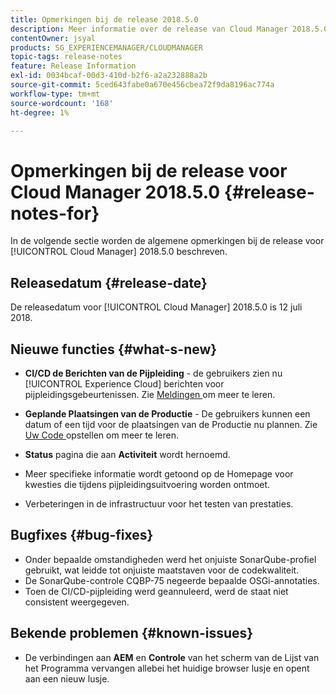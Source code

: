 ```yaml
---
title: Opmerkingen bij de release 2018.5.0
description: Meer informatie over de release van Cloud Manager 2018.5.0.
contentOwner: jsyal
products: SG_EXPERIENCEMANAGER/CLOUDMANAGER
topic-tags: release-notes
feature: Release Information
exl-id: 0034bcaf-00d3-410d-b2f6-a2a232888a2b
source-git-commit: 5ced643fabe0a670e456cbea72f9da8196ac774a
workflow-type: tm+mt
source-wordcount: '168'
ht-degree: 1%

---
```


# Opmerkingen bij de release voor Cloud Manager 2018.5.0 {#release-notes-for}

In de volgende sectie worden de algemene opmerkingen bij de release voor [!UICONTROL Cloud Manager] 2018.5.0 beschreven.

## Releasedatum {#release-date}

De releasedatum voor [!UICONTROL Cloud Manager] 2018.5.0 is 12 juli 2018.

## Nieuwe functies {#what-s-new}

* **CI/CD de Berichten van de Pijpleiding** - de gebruikers zien nu [!UICONTROL Experience Cloud] berichten voor pijpleidingsgebeurtenissen. Zie [ Meldingen ](/help/using/notifications.md) om meer te leren.

* **Geplande Plaatsingen van de Productie** - De gebruikers kunnen een datum of een tijd voor de plaatsingen van de Productie nu plannen. Zie [ Uw Code ](/help/using/code-deployment.md) opstellen om meer te leren.

* **Status** pagina die aan **Activiteit** wordt hernoemd.

* Meer specifieke informatie wordt getoond op de Homepage voor kwesties die tijdens pijpleidingsuitvoering worden ontmoet.
* Verbeteringen in de infrastructuur voor het testen van prestaties.

## Bugfixes {#bug-fixes}

* Onder bepaalde omstandigheden werd het onjuiste SonarQube-profiel gebruikt, wat leidde tot onjuiste maatstaven voor de codekwaliteit.
* De SonarQube-controle CQBP-75 negeerde bepaalde OSGi-annotaties.
* Toen de CI/CD-pijpleiding werd geannuleerd, werd de staat niet consistent weergegeven.

## Bekende problemen {#known-issues}

* De verbindingen aan **AEM** en **Controle** van het scherm van de Lijst van het Programma vervangen allebei het huidige browser lusje en opent aan een nieuw lusje.
